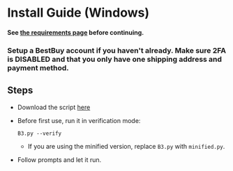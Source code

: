 # Install Guide (Windows)

#### See [the requirements page](https://github.com/Dogey11/B3/blob/main/docs/windows/REQUIREMENTS.md) before continuing.


### Setup a BestBuy account if you haven't already. Make sure 2FA is DISABLED and that you only have one shipping address and payment method.


## Steps
* Download the script [here](https://github.com/Dogey11/B3/releases/latest/)

* Before first use, run it in verification mode:
    ```
    B3.py --verify
    ```
    * If you are using the minified version, replace ``B3.py`` with ``minified.py``.

* Follow prompts and let it run.